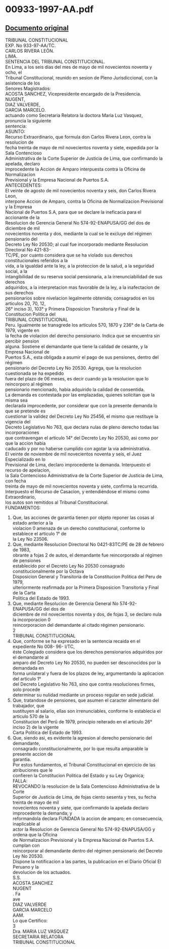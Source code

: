
00933-1997-AA.pdf
=================
  
[Documento original](https://tc.gob.pe/jurisprudencia/1998/00933-1997-AA.pdf)  
---  
TRIBUNAL CONSTITUCIONAL  
EXP. No 933-97-AA/TC.  
CARLOS RIVERA LEÔN.  
LIMA.  
SENTENCIA DEL TRIBUNAL CONSTITUCIONAL.  
En Lima, a los seis dias del mes de mayo de mil novecientos noventa y ocho, el  
Tribunal Constitucional, reunido en sesion de Pleno Jurisdiccional, con la asistencia de los  
Senores Magistrados:  
ACOSTA SANCHEZ, Vicepresidente encargado de la Presidencia.  
NUGENT,  
DIAZ VALVERDE,  
GARCIA MARCELO.  
actuando como Secretaria Relatora la doctora Maria Luz Vasquez, pronuncia la siguiente  
sentencia:  
ASUNTO:  
Recurso Extraordinario, que formula don Carlos Rivera Leon, contra la resolucion de  
fecha treinta de mayo de mil novecientos noventa y siete, expedida por la Sala Contencioso  
Administrativa de la Corte Superior de Justicia de Lima, que confirmando la apelada, declaro  
improcedente la Accion de Amparo interpuesta contra la Oficina de Normalizacion  
Previsional y la Empresa Nacional de Puertos S.A.  
ANTECEDENTES:  
El veinte de agosto de mil novecientos noventa y seis, don Carlos Rivera Leon,  
interpone Accion de Amparo, contra la Oficina de Normalizacion Previsional y la Empresa  
Nacional de Puertos S.A, para que se declare la ineficacia para el accionante de la  
Resolucion de Gerencia General No 574-92-ENAPUSA/GG del dos de diciembre de mil  
novecientos noventa y dos, mediante la cual se le excluye del régimen pensionario del  
Decreto Ley No 20530; al cual fue incorporado mediante Resolucion Directoral No 421-83-  
TC/PE, por cuanto considera que se ha violado sus derechos constitucionales referidos a la  
vida, a la igualdad ante la ley, a la proteccion de la salud, a la seguridad social, a la  
intangibilidad de su reserva social pensionaria, a la irrenunciabilidad de sus derechos  
adquiridos, a la interpretacion mas favorable de la ley, a la inafectacion de sus derechos  
pensionarios sobre nivelacion legalmente obtenida; consagrados en los articulos 20, 70, 12,  
26° inciso 3), 103° y Primera Disposicion Transitoria y Final de la Constitucion Politica del  
TRIBUNAL CONSTITUCIONAL  
Peru. Igualmente se transgrede los articulos 570, 1870 y 236° de la Carta de 1979, vigente en  
la fecha de violacion del derecho pensionario. Indica que se encuentra sin percibir pension  
alguna. Sostiene el demandante que tiene la calidad de cesante, y la Empresa Nacional de  
Puertos S.A., esta obligada a asumir el pago de sus pensiones, dentro del régimen  
pensionario del Decreto Ley No 20530. Agrega, que la resolucion cuestionada se ha expedido  
fuera del plazo de 06 meses, es decir cuando ya la resolucion que lo reincorporo al régimen  
pensionario mencionado, habia adquirido la calidad de consentida.  
La demanda es contestada por las emplazadas, quienes solicitan que la misma sea  
declarada improcedente, por considerar que con la presente demanda lo que se pretende es  
cuestionar la validez del Decreto Ley No 25456, el mismo que restituye la vigencia del  
Decreto Legislativo No 763, que declara nulas de pleno derecho todas las incorporaciones  
que contravengan el articulo 14° del Decreto Ley No 20530, asi como por que la accion habia  
caducado y por no haberse cumplido con agotar la via administrativa.  
El veinte de noviembre de mil novecientos noventa y seis, el Juez Especializado en lo  
Previsional de Lima, declaro improcedente la demanda. Interpuesto el recurso de apelacion,  
la Sala Contencioso Administrativa de la Corte Superior de Justicia de Lima, con fecha  
treinta de mayo de mil novecientos noventa y siete, confirma la recurrida.  
Interpuesto el Recurso de Casacion, y entendiéndose el mismo como Extraordinario,  
los autos son remitidos al Tribunal Constitucional.  
FUNDAMENTOS:  
1. Que, las acciones de garantia tienen por objeto reponer las cosas al estado anterior a la  
violacion 0 amenaza de un derecho constitucional, conforme lo establece el articulo 1° de  
la Ley No 23506.  
2. Que, mediante Resolucion Directoral No 0421-83TC/PE de 28 de febrero de 1983,  
obrante a fojas 2 de autos, el demandante fue reincorporado al régimen de pensiones  
establecido por el Decreto Ley No 20530 consagrado constitucionalmente por la Octava  
Disposicion General y Transitoria de la Constitucion Politica del Peru de 1979,  
ulteriormente reafirmada por la Primera Disposicion Transitoria y Final de la Carta  
Politica del Estado de 1993.  
3. Que, mediante Resolucion de Gerencia General No 574-92-ENAPUSA/GG del dos de  
diciembre de mil novecientos noventa y dos, de fojas 3, se declaro nula la incorporacion 0  
reincorporacion del demandante al citado régimen pensionario.  
2  
TRIBUNAL CONSTITUCIONAL  
4. Que, conforme se ha expresado en la sentencia recaida en el expediente No 008- 96- I/TC,  
éste Colegiado considera que los derechos pensionarios adquiridos por el demandante al  
amparo del Decreto Ley No 20530, no pueden ser desconocidos por la demandada en  
forma unilateral y fuera de los plazos de ley, argumentando la aplicacion del articulo 1°  
del Decreto Legislativo No 763, sino que contra resoluciones firmes, solo procede  
determinar su nulidad mediante un proceso regular en sede judicial.  
5. Que, tratandose de pensiones, que asumen el caracter alimentario del trabajador, que  
sustituyen al salario, ellas son irrenunciables, conforme lo establecia el articulo 570 de la  
Constitucion del Perû de 1979, principio reiterado en el articulo 26° inciso 2) de la vigente  
Carta Politica del Estado de 1993.  
6. Que, siendo asi, es evidente la agresion al derecho pensionario del demandante,  
consagrado constitucionalmente, por lo que resulta amparable la presente accion de  
garantia.  
Por estos fundamentos, el Tribunal Constitucional en ejercicio de las atribuciones que le  
confieren la Constitucion Politica del Estado y su Ley Organica;  
FALLA:  
REVOCANDO la resolucion de la Sala Contencioso Administrativa de la Corte  
Superior de Justicia de Lima, de fojas ciento sesenta y tres, su fecha treinta de mayo de mil  
novecientos noventa y siete, que confirmando la apelada declaro improcedente la demanda; y  
reformandola declara FUNDADA la accion de amparo; en consecuencia, inaplicable al  
actor la Resolucion de Gerencia General No 574-92-ENAPUSA/GG y ordena que la Oficina  
de Normalizacion Previsional y la Empresa Nacional de Puertos S.A. cumplan con  
reincorporar al demandante dentro del régimen pensionario del Decreto Ley No 20530.  
Dispone la notificacion a las partes, la publicacion en el Diario Oficial El Peruano y la  
devolucion de los actuados.  
S.S.  
ACOSTA SANCHEZ  
NUGENT  
. Fa  
ave  
DIAZ VALVERDE  
GARCIA MARCELO  
AAM.  
Lo que Certifico:  
3  
Dra. MARIA LUZ VASQUEZ  
SECRETARIA RELATORA  
TRIBUNAL CONSTITUCIONAL